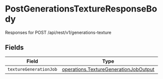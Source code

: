 # PostGenerationsTextureResponseBody

Responses for POST /api/rest/v1/generations-texture


## Fields

| Field                                                                                                 | Type                                                                                                  | Required                                                                                              | Description                                                                                           |
| ----------------------------------------------------------------------------------------------------- | ----------------------------------------------------------------------------------------------------- | ----------------------------------------------------------------------------------------------------- | ----------------------------------------------------------------------------------------------------- |
| `textureGenerationJob`                                                                                | [operations.TextureGenerationJobOutput](../../../sdk/models/operations/texturegenerationjoboutput.md) | :heavy_minus_sign:                                                                                    | N/A                                                                                                   |